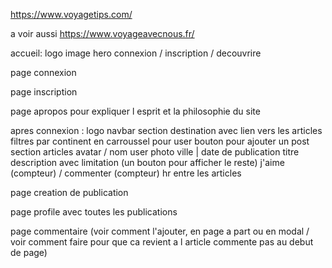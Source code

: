 https://www.voyagetips.com/

a voir aussi https://www.voyageavecnous.fr/

accueil:    logo
            image hero
            connexion / inscription / decouvrire

page connexion 

page inscription 

page apropos pour expliquer l esprit et la philosophie du site

apres connexion :   logo
                    navbar
                    section destination avec lien vers les articles filtres par continent en carroussel
                    pour user bouton pour ajouter un post
                    section articles
                        avatar / nom user
                        photo   ville | date de publication
                        titre
                        description avec limitation (un bouton pour afficher le reste)
                    j'aime (compteur) / commenter (compteur)
                    hr entre les articles

page creation de publication

page profile avec toutes les publications

page commentaire (voir comment l'ajouter, en page a part ou en modal / voir comment faire pour que ca revient a l article commente pas au debut de page)
